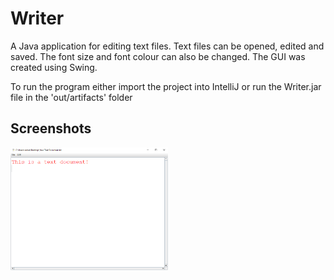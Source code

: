 Writer
===================================

A Java application for editing text files. Text files can be opened, edited and saved. The font size and font colour can also be changed. The GUI was created using Swing.

To run the program either import the project into IntelliJ or run the Writer.jar file in the 'out/artifacts' folder

Screenshots
-----------------------------------

<img src="/screenshots/text_editing_screenshot.png" alt="Text Editing Screenshot" width="50%"/>
